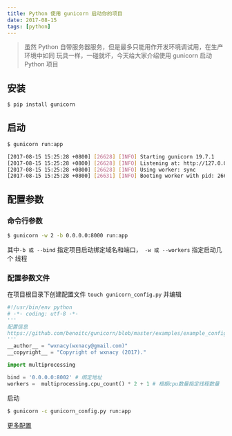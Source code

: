```yaml
---
title: Python 使用 gunicorn 启动你的项目
date: 2017-08-15
tags: [python]
---
```


> 虽然 Python 自带服务器服务，但是最多只能用作开发环境调试用，在生产环境中如同
玩具一样，一碰就坏，今天给大家介绍使用 gunicorn 启动 Python 项目

<!-- more -->

<!-- toc -->

## 安装
```bash
$ pip install gunicorn
```

## 启动
```bash
$ gunicorn run:app

[2017-08-15 15:25:28 +0800] [26628] [INFO] Starting gunicorn 19.7.1
[2017-08-15 15:25:28 +0800] [26628] [INFO] Listening at: http://127.0.0.1:8000 (26628)
[2017-08-15 15:25:28 +0800] [26628] [INFO] Using worker: sync
[2017-08-15 15:25:28 +0800] [26631] [INFO] Booting worker with pid: 26631
```

## 配置参数
### 命令行参数

```bash
$ gunicorn -w 2 -b 0.0.0.0:8000 run:app
```
其中` -b 或 --bind ` 指定项目启动绑定域名和端口，` -w 或 --workers` 指定启动几个
线程

### 配置参数文件
在项目根目录下创建配置文件 `touch gunicorn_config.py` 并编辑
```python
#!/usr/bin/env python
# -*- coding: utf-8 -*-
'''
配置信息
https://github.com/benoitc/gunicorn/blob/master/examples/example_config.py
'''
__author__ = "wxnacy(wxnacy@gmail.com)"
__copyright__ = "Copyright of wxnacy (2017)."

import multiprocessing

bind = '0.0.0.0:8002' # 绑定地址
workers =  multiprocessing.cpu_count() * 2 + 1 # 根据cpu数量指定线程数量

```
启动
```bash
$ gunicorn -c gunicorn_config.py run:app
```

[更多配置](http://docs.gunicorn.org/en/stable/settings.html)
